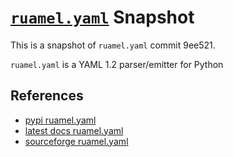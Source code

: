 # [`ruamel.yaml`](https://sourceforge.net/p/ruamel-yaml/code/ci/default/tree/) Snapshot

This is a snapshot of `ruamel.yaml` commit 9ee521.

`ruamel.yaml` is a YAML 1.2 parser/emitter for Python

## References

- [pypi ruamel.yaml](https://pypi.org/project/ruamel.yaml/)
- [latest docs ruamel.yaml](https://yaml.readthedocs.io/en/latest/index.html)
- [sourceforge ruamel.yaml](https://sourceforge.net/projects/ruamel-yaml/)
